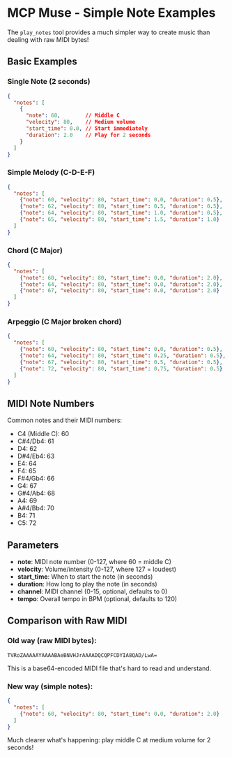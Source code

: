 # MCP Muse - Simple Note Examples

The `play_notes` tool provides a much simpler way to create music than dealing with raw MIDI bytes!

## Basic Examples

### Single Note (2 seconds)
```json
{
  "notes": [
    {
      "note": 60,        // Middle C
      "velocity": 80,    // Medium volume
      "start_time": 0.0, // Start immediately
      "duration": 2.0    // Play for 2 seconds
    }
  ]
}
```

### Simple Melody (C-D-E-F)
```json
{
  "notes": [
    {"note": 60, "velocity": 80, "start_time": 0.0, "duration": 0.5},  // C
    {"note": 62, "velocity": 80, "start_time": 0.5, "duration": 0.5},  // D
    {"note": 64, "velocity": 80, "start_time": 1.0, "duration": 0.5},  // E
    {"note": 65, "velocity": 80, "start_time": 1.5, "duration": 1.0}   // F (longer)
  ]
}
```

### Chord (C Major)
```json
{
  "notes": [
    {"note": 60, "velocity": 80, "start_time": 0.0, "duration": 2.0},  // C
    {"note": 64, "velocity": 80, "start_time": 0.0, "duration": 2.0},  // E
    {"note": 67, "velocity": 80, "start_time": 0.0, "duration": 2.0}   // G
  ]
}
```

### Arpeggio (C Major broken chord)
```json
{
  "notes": [
    {"note": 60, "velocity": 80, "start_time": 0.0, "duration": 0.5},   // C
    {"note": 64, "velocity": 80, "start_time": 0.25, "duration": 0.5},  // E
    {"note": 67, "velocity": 80, "start_time": 0.5, "duration": 0.5},   // G
    {"note": 72, "velocity": 80, "start_time": 0.75, "duration": 0.5}   // C (octave)
  ]
}
```

## MIDI Note Numbers

Common notes and their MIDI numbers:
- C4 (Middle C): 60
- C#4/Db4: 61
- D4: 62
- D#4/Eb4: 63
- E4: 64
- F4: 65
- F#4/Gb4: 66
- G4: 67
- G#4/Ab4: 68
- A4: 69
- A#4/Bb4: 70
- B4: 71
- C5: 72

## Parameters

- **note**: MIDI note number (0-127, where 60 = middle C)
- **velocity**: Volume/intensity (0-127, where 127 = loudest)
- **start_time**: When to start the note (in seconds)
- **duration**: How long to play the note (in seconds)
- **channel**: MIDI channel (0-15, optional, defaults to 0)
- **tempo**: Overall tempo in BPM (optional, defaults to 120)

## Comparison with Raw MIDI

### Old way (raw MIDI bytes):
```
TVRoZAAAAAYAAAABAeBNVHJrAAAADQCQPFCDYIA8QAD/LwA=
```
This is a base64-encoded MIDI file that's hard to read and understand.

### New way (simple notes):
```json
{
  "notes": [
    {"note": 60, "velocity": 80, "start_time": 0.0, "duration": 2.0}
  ]
}
```
Much clearer what's happening: play middle C at medium volume for 2 seconds! 